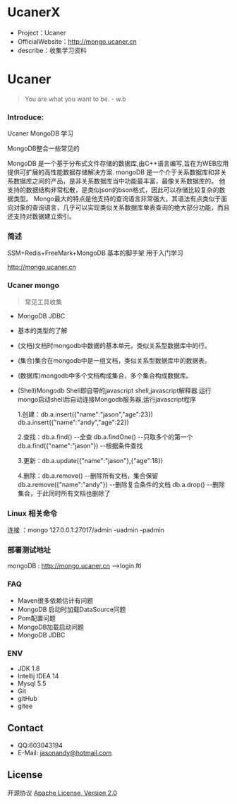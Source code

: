 # UcanerX
* Project：Ucaner
* OfficialWebsite：http://mongo.ucaner.cn
* describe：收集学习资料

# Ucaner

> You are what you want to be. - w.b

### Introduce:

Ucaner
MongoDB  学习

MongoDB整合一些常见的

MongoDB 是一个基于分布式文件存储的数据库,由C++语言编写,旨在为WEB应用提供可扩展的高性能数据存储解决方案.
mongoDB	是一个介于关系数据库和非关系数据库之间的产品，是非关系数据库当中功能最丰富，最像关系数据库的。
他支持的数据结构非常松散，是类似json的bson格式，因此可以存储比较复杂的数据类型。
Mongo最大的特点是他支持的查询语言非常强大，其语法有点类似于面向对象的查询语言，几乎可以实现类似关系数据库单表查询的绝大部分功能，而且还支持对数据建立索引。 

### 简述

SSM+Redis+FreeMark+MongoDB 基本的脚手架 用于入门学习

http://mongo.ucaner.cn


### Ucaner mongo


> 常见工具收集
- MongoDB JDBC
- 基本的类型的了解
- (文档)文档时mongodb中数据的基本单元，类似关系型数据库中的行。
- (集合)集合在mongodb中是一组文档，类似关系型数据库中的数据表。
- (数据库)mongodb中多个文档构成集合，多个集合构成数据库。
- (Shell)Mongodb Shell即自带的javascript shell,javascript解释器.运行mongo启动shell后自动连接Mongodb服务器,运行javascript程序

  1.创建：db.a.insert({"name":"jason","age":23})
          db.a.insert({"name":"andy","age":22})
          
  2.查找：db.a.find()                  --全查
          db.a.findOne()               --只取多个的第一个
          db.a.find({"name":"jason"})   --根据条件查找
          
  3.更新：db.a.update({"name":"jason"},{"age":18})
  
  4.删除：db.a.remove()                --删除所有文档，集合保留
          db.a.remove({"name":"andy"}) --删除复合条件的文档
          db.a.drop()                  --删除集合，于此同时所有文档也删除了

### Linux  相关命令
连接 ：mongo 127.0.0.1:27017/admin -uadmin -padmin


### 部署测试地址

mongoDB : http://mongo.ucaner.cn -->login.ftl


### FAQ
- Maven很多依赖估计有问题
- MongoDB 启动时加载DataSource问题
- Pom配置问题
- MongoDB加载启动问题
- MongoDB JDBC

### ENV
- JDK 1.8
- Intellij IDEA 14
- Mysql 5.5
- Git
- gitHub
- gitee

## Contact
- QQ:603043194
- E-Mail: jasonandy@hotmail.com

## License
开源协议 [Apache License, Version 2.0](http://www.apache.org/licenses/LICENSE-2.0.html)